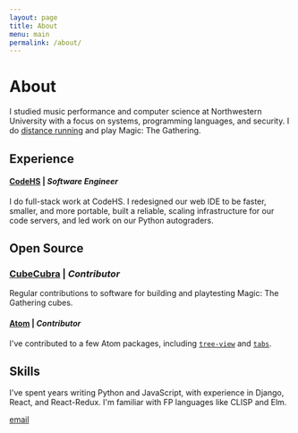 ```yaml
---
layout: page
title: About
menu: main
permalink: /about/
---
```


# About

I studied music performance and computer science at Northwestern University with a focus on systems, programming languages, and security. I do [distance running](https://www.strava.com/athletes/23057637) and play Magic: The Gathering.

## Experience

#### [**CodeHS**](https://codehs.com/) | _Software Engineer_

I do full-stack work at CodeHS. I redesigned our web IDE to be faster, smaller, and more portable, built a reliable, scaling infrastructure for our code servers, and led work on our Python autograders.

## Open Source

### [**CubeCubra**](https://cubecobra.com) | _Contributor_
Regular contributions to software for building and playtesting Magic: The Gathering cubes.

#### [**Atom**](https://atom.io/) | _Contributor_
I've contributed to a few Atom packages, including [`tree-view`](https://github.com/atom/tree-view) and [`tabs`](https://github.com/atom/tabs).

## Skills

I've spent years writing Python and JavaScript, with experience in Django, React, and React-Redux. I'm familiar with FP languages like CLISP and Elm.

[email](mailto:andrewbayer2016@u.northwestern.edu)
